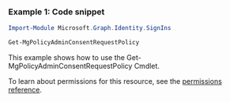 ### Example 1: Code snippet

```powershellImport-Module Microsoft.Graph.Identity.SignIns

Get-MgPolicyAdminConsentRequestPolicy
```
This example shows how to use the Get-MgPolicyAdminConsentRequestPolicy Cmdlet.
To learn about permissions for this resource, see the [permissions reference](/graph/permissions-reference).

